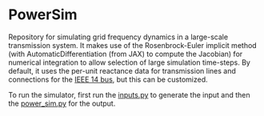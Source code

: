 # PowerSim
Repository for simulating grid frequency dynamics in a large-scale transmission system. It makes use of the Rosenbrock-Euler implicit method (with AutomaticDifferentiation (from JAX) to compute the Jacobian) for numerical integration to allow selection of large simulation time-steps. By default, it uses the per-unit reactance data for transmission lines and connections for the [IEEE 14 bus](https://github.com/ITI/models/tree/master/electric-grid/physical/reference/ieee-14bus), but this can be customized.

To run the simulator, first run the [inputs.py](inputs.py) to generate the input and then the [power_sim.py](power_sim.py) for the output.
